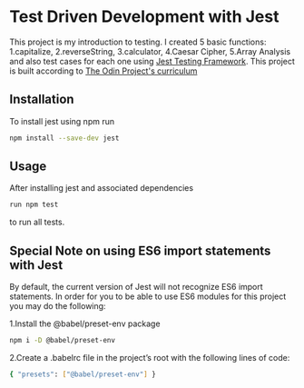 # Test Driven Development with Jest
This project is my introduction to testing. I created 5 basic functions:
1.capitalize, 2.reverseString, 3.calculator, 4.Caesar Cipher, 5.Array Analysis and also test cases for each one using [Jest Testing Framework](https://jestjs.io/en/). This project is built according to [The Odin Project's curriculum](https://www.theodinproject.com/courses/javascript/lessons/testing-practice)

## Installation
To install jest using npm run
```bash
npm install --save-dev jest
```

## Usage
After installing jest and associated dependencies 
```bash 
run npm test
``` 
to run all tests.

## Special Note on using ES6 import statements with Jest
By default, the current version of Jest will not recognize ES6 import statements. In order for you to be able to use ES6 modules for this project you may do the following:

1.Install the @babel/preset-env package
```bash
npm i -D @babel/preset-env
```

2.Create a .babelrc file in the project’s root with the following lines of code:
```bash
{ "presets": ["@babel/preset-env"] }
```
